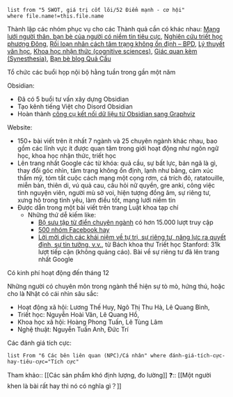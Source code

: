 ```dataview 
list from "5 SWOT, giá trị cốt lõi/52 Điểm mạnh - cơ hội" 
where file.name!=this.file.name
```
Thành lập các nhóm phục vụ cho các Thành quả cần có khác nhau: [Mạng lưới người thân, bạn bè của người có niềm tin tiêu cực](https://www.facebook.com/groups/thaydoiniemtintieucuc/), [Nghiên cứu triết học phương Đông](https://www.facebook.com/groups/triethocphuongdong/), [Rối loạn nhân cách tâm trạng không ổn định – BPD](https://www.facebook.com/groups/EUPD.VN/), [Lý thuyết văn học](https://www.facebook.com/groups/lythuyetvanhoc/), [Khoa học nhận thức (cognitive sciences)](https://www.facebook.com/groups/khoahocnhanthuc/), [Giác quan kèm (Synesthesia)](https://www.facebook.com/groups/synesthesiavietnam/), [Bạn bè blog Quả Cầu](https://www.facebook.com/groups/483570462348428/)


Tổ chức các buổi họp nội bộ hằng tuần trong gần một năm

Obsidian:
- Đã có 5 buổi tư vấn xây dựng Obsidian
- Tạo kênh tiếng Việt cho Disord Obsidian
- Hoàn thành [công cụ kết nối dữ liệu từ Obsidian sang Graphviz](https://xn--qucu-hr5aza.cc/obsidian/)

Website:
  - 150+ bài viết trên ít nhất 7 ngành và 25 chuyên ngành khác nhau, bao gồm các lĩnh vực ít được quan tâm trong giới hoạt động như ngôn ngữ học, khoa học nhận thức, triết học
  - Lên trang nhất Google các từ khóa: quả cầu, sự bất lực, bản ngã là gì, thay đổi góc nhìn, tâm trạng không ổn định, lạnh như băng, cảm xúc thẩm mỹ, tóm tắt cuộc cách mạng một cọng rơm, cá trích đỏ, ratatouille, miễn bàn, thiên di, vú quả cau, câu hỏi nữ quyền, gre anki, công việc tình nguyện viên, người mù sờ voi, hiện tượng đồng âm, sự riêng tư, xưng hô trong tình yêu, làm điều tốt, mạng lưới niềm tin
  - Được dẫn trong một bài viết trên trang Luật khoa tạp chí
	- Những thứ dễ kiếm like:
		- [Bộ sưu tập từ điển chuyên ngành](https://xn--qucu-hr5aza.cc/tu-dien-chuyen-nganh?utm_source=D%E1%BB%AF+li%E1%BB%87u+QC+%C2%BB+%C4%90i%E1%BB%83m+m%E1%BA%A1nh+-+c%C6%A1+h%E1%BB%99i&utm_medium=T%E1%BB%AB+%C4%91i%E1%BB%83n+chuy%C3%AAn+ng%C3%A0nh&utm_campaign=Giai+%C4%91o%E1%BA%A1n+1) có hơn 15.000 lượt truy cập
		- [500 nhóm Facebook hay](https://xn--qucu-hr5aza.cc/cac-nhom-facebook-hay?utm_source=D%E1%BB%AF+li%E1%BB%87u+QC+%C2%BB+%C4%90i%E1%BB%83m+m%E1%BA%A1nh+-+c%C6%A1+h%E1%BB%99i&utm_medium=Nh%C3%B3m+Facebook+hay&utm_campaign=Giai+%C4%91o%E1%BA%A1n+1)
		- [Lời mời dịch các khái niệm về tự trị, sự riêng tư, năng lực ra quyết định, sự tin tưởng, v.v.](https://xn--qucu-hr5aza.cc/loi-moi-cung-dich-cac-bai-viet-ve-tu-tri/?utm_source=D%E1%BB%AF+li%E1%BB%87u+QC+%C2%BB+%C4%90i%E1%BB%83m+m%E1%BA%A1nh+-+c%C6%A1+h%E1%BB%99i&utm_medium=L%E1%BB%9Di+m%E1%BB%9Di+c%C3%B9ng+d%E1%BB%8Bch+c%C3%A1c+b%C3%A0i+vi%E1%BA%BFt+v%E1%BB%81+t%E1%BB%B1+tr%E1%BB%8B&utm_campaign=Giai+%C4%91o%E1%BA%A1n+1), từ Bách khoa thư Triết học Stanford: 31k lượt tiếp cận (không quảng cáo). Bài về sự riêng tư đã lên trang nhất Google
 
Có kinh phí hoạt động đến tháng 12

Những người có chuyên môn trong ngành thể hiện sự tò mò, hứng thú, hoặc cho là Nhật có cái nhìn sâu sắc:
- Hoạt động xã hội: Lương Thế Huy, Ngô Thị Thu Hà, Lê Quang Bình,
- Triết học: Nguyễn Hoài Vân, Lê Quang Hồ, 
- Khoa học xã hội: Hoàng Phong Tuấn, Lê Tùng Lâm
- Nghệ thuật: Nguyễn Tuấn Anh, Đức Trí

Các đánh giá tích cực:
```dataview
list From "6 Các bên liên quan (NPC)/Cá nhân" where đánh-giá-tích-cực-hay-tiêu-cực="Tích cực" 
```

Tham khảo:: [[Các sản phẩm khó định lượng, đo lường]]
❓:: [[Một người khen là bài rất hay thì nó có nghĩa gì？]]
